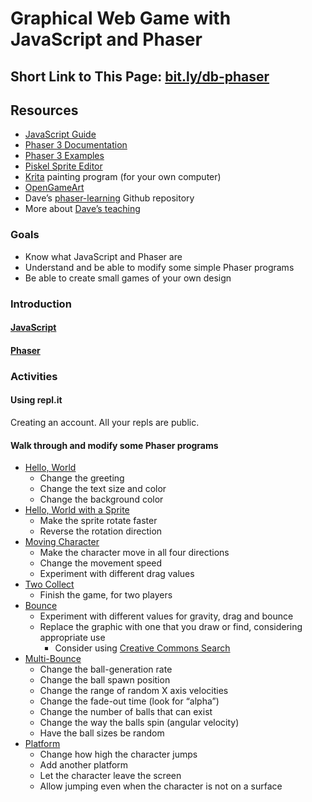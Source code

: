 # Graphical Web Game with JavaScript and Phaser

## Short Link to This Page: [bit.ly/db-phaser](https://bit.ly/db-phaser)

## Resources
- [JavaScript Guide](https://developer.mozilla.org/en-US/docs/Web/JavaScript/Guide)
- [Phaser 3 Documentation](https://photonstorm.github.io/phaser3-docs/)
- [Phaser 3 Examples](https://labs.phaser.io/index.html)
- [Piskel Sprite Editor](https://www.piskelapp.com/)
- [Krita](https://krita.org/en/) painting program (for your own computer)
- [OpenGameArt](https://opengameart.org/)
- Dave’s [phaser-learning](https://github.com/dcbriccetti/phaser-lessons/) Github repository
- More about [Dave’s teaching](https://davebsoft.com/programming-for-kids/)

### Goals
- Know what JavaScript and Phaser are
- Understand and be able to modify some simple Phaser programs
- Be able to create small games of your own design

### Introduction
#### [JavaScript](https://en.wikipedia.org/wiki/JavaScript)
#### [Phaser](http://phaser.io)

### Activities

#### Using repl.it
Creating an account. All your repls are public.

#### Walk through and modify some Phaser programs
- [Hello, World](https://repl.it/@dcbriccetti/hello)
    - Change the greeting
    - Change the text size and color
    - Change the background color
- [Hello, World with a Sprite](https://repl.it/@dcbriccetti/hello-sprite)
    - Make the sprite rotate faster
    - Reverse the rotation direction
- [Moving Character](https://repl.it/@dcbriccetti/moving-character)
    - Make the character move in all four directions
    - Change the movement speed
    - Experiment with different drag values
- [Two Collect](https://repl.it/@dcbriccetti/two-collect)
    - Finish the game, for two players
- [Bounce](https://repl.it/@dcbriccetti/bounce)
    - Experiment with different values for gravity, drag and bounce
    - Replace the graphic with one that you draw or find, considering appropriate use
      - Consider using [Creative Commons Search](https://search.creativecommons.org/)
- [Multi-Bounce](https://repl.it/@dcbriccetti/multi-bounce)
    - Change the ball-generation rate
    - Change the ball spawn position
    - Change the range of random X axis velocities
    - Change the fade-out time (look for “alpha”)
    - Change the number of balls that can exist
    - Change the way the balls spin (angular velocity)
    - Have the ball sizes be random
- [Platform](https://repl.it/@dcbriccetti/platform)
    - Change how high the character jumps
    - Add another platform
    - Let the character leave the screen
    - Allow jumping even when the character is not on a surface
